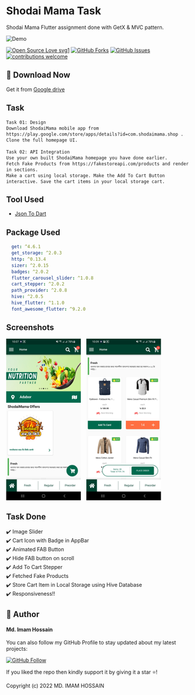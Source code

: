 # Shodai Mama Task

Shodai Mama Flutter assignment done with GetX & MVC pattern.


![Demo](https://github.com/imamhossain94/shodai-mama-task/blob/main/screenshots/app_demo.gif)

<div align="left">

[![Open Source Love svg1](https://badges.frapsoft.com/os/v1/open-source.svg?v=103)](#)
[![GitHub Forks](https://img.shields.io/github/forks/saadhaxxan/Car_Game_Python_Pygame.svg?style=social&label=Fork&maxAge=2592000)](https://github.com/imamhossain94/shodai-mama-task/fork)
[![GitHub Issues](https://img.shields.io/github/issues/saadhaxxan/Car_Game_Python_Pygame.svg?style=flat&label=Issues&maxAge=2592000)](https://github.com/imamhossain94/shodai-mama-task/issues)
[![contributions welcome](https://img.shields.io/badge/contributions-welcome-brightgreen.svg?style=flat&label=Contributions&colorA=red&colorB=black	)](#)

</div>



## 📁 Download Now

Get it from <a href="https://drive.google.com/file/d/1Tnu5tCqak37Fis11FBClPpdMu42veXIj/view?usp=sharing">Google drive</a>

## Task
```text
Task 01: Design
Download ShodaiMama mobile app from https://play.google.com/store/apps/details?id=com.shodaimama.shop . Clone the full homepage UI.

Task 02: API Integration
Use your own built ShodaiMama homepage you have done earlier.
Fetch Fake Products from https://fakestoreapi.com/products and render in sections.
Make a cart using local storage. Make the Add To Cart Button interactive. Save the cart items in your local storage cart.
```

## Tool Used
* <a href="https://app.quicktype.io/">Json To Dart</a>

## Package Used
```yaml
  get: ^4.6.1
  get_storage: ^2.0.3
  http: ^0.13.4
  sizer: ^2.0.15
  badges: ^2.0.2
  flutter_carousel_slider: ^1.0.8
  cart_stepper: ^2.0.2
  path_provider: ^2.0.8
  hive: ^2.0.5
  hive_flutter: ^1.1.0
  font_awesome_flutter: ^9.2.0
```


## Screenshots
<p align="center">

  <img alt="image" src="https://github.com/imamhossain94/shodai-mama-task/blob/main/screenshots/image1.jpg" width="40%"> &nbsp;&nbsp;
  <img alt="image" src="https://github.com/imamhossain94/shodai-mama-task/blob/main/screenshots/image2.jpg" width="40%">

</p>


## Task Done

:heavy_check_mark: Image Slider\
:heavy_check_mark: Cart Icon with Badge in AppBar\
:heavy_check_mark: Animated FAB Button\
:heavy_check_mark: Hide FAB button on scroll\
:heavy_check_mark: Add To Cart Stepper\
:heavy_check_mark: Fetched Fake Products\
:heavy_check_mark: Store Cart Item in Local Storage using Hive Database\
:heavy_check_mark: Responsiveness!!



## 🧑 Author

#### Md. Imam Hossain

You can also follow my GitHub Profile to stay updated about my latest projects:

[![GitHub Follow](https://img.shields.io/badge/Connect-Imam-blue.svg?logo=Github&longCache=true&style=social&label=Follow)](https://github.com/imamhossain94)

If you liked the repo then kindly support it by giving it a star ⭐!

Copyright (c) 2022 MD. IMAM HOSSAIN